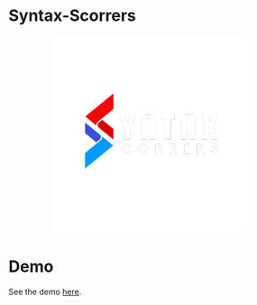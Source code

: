﻿# Syntax-Scorrers
 
 <div align="center">
  <img src="https://raw.githubusercontent.com/mqurban/Syntax-Scorrers/main/Scorrers.webp"/>
 </div>
 
 # Demo 

 See the demo [here](https://youtu.be/q8M74Zzyd5I?feature=shared).


 
 
 
